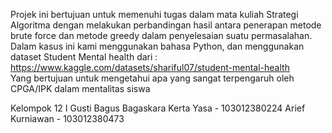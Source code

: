 Projek ini bertujuan untuk memenuhi tugas dalam mata kuliah Strategi Algoritma dengan melakukan perbandingan hasil antara penerapan metode brute force dan metode greedy dalam penyelesaian suatu permasalahan.
Dalam kasus ini kami menggunakan bahasa Python, dan menggunakan dataset Student Mental health dari : https://www.kaggle.com/datasets/shariful07/student-mental-health <br>
Yang bertujuan untuk mengetahui apa yang sangat terpengaruh oleh CPGA/IPK dalam mentalitas siswa

Kelompok 12
I Gusti Bagus Bagaskara Kerta Yasa - 103012380224
Arief Kurniawan - 103012380473

